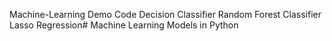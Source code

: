 Machine-Learning Demo Code
Decision Classifier
Random Forest Classifier
Lasso Regression# Machine Learning Models in Python

